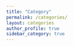 ```yaml
---
title: "Category"
permalink: /categories/
layout: categories
author_profile: true
sidebar_category: true
---
```

